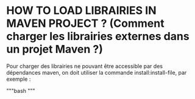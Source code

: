 # HOW TO LOAD LIBRAIRIES IN MAVEN PROJECT ? (Comment charger les librairies externes dans un projet Maven ?)


Pour charger des librairies ne pouvant être accessible par des dépendances maven, on doit utiliser la commande install:install-file, par exemple :

"""bash
 """



